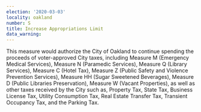 ```yaml
---
election: '2020-03-03'
locality: oakland
number: S
title: Increase Appropriations Limit
data_warning:
---
```

This measure would authorize the City of Oakland to continue spending the proceeds of voter-approved City taxes, including Measure M (Emergency Medical Services), Measure N (Paramedic Services), Measure Q (Library Services), Measure C (Hotel Tax), Measure Z (Public Safety and Violence 
Prevention Services), Measure HH (Sugar Sweetened Beverages), Measure D (Public Libraries 
Preservation), Measure W (Vacant Properties), as well as other taxes received by the City such 
as, Property Tax, State Tax, Business License Tax, Utility Consumption Tax, Real Estate 
Transfer Tax, Transient Occupancy Tax, and the Parking Tax.
